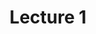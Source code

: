 ---
title: "Lecture 1"
github_url: "https://nbviewer.jupyter.org/github/NumEconCopenhagen/lectures-2019/blob/master/01/01_Introduction.pdf"
weight: 10
---